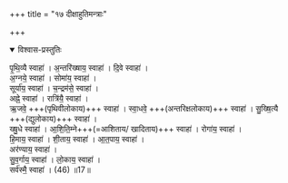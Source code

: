 +++
title = "१७ दीक्षाहुतिमन्त्राः"

+++

<details open><summary>विश्वास-प्रस्तुतिः</summary>

पृ॒थि॒व्यै स्वाहा॑ । अ॒न्तरि॑ख्षाय॒ स्वाहा॑ । दि॒वे स्वाहा॑ ।  
अ॒ग्नये॒ स्वाहा॑ । सोमा॑य॒ स्वाहा॑ ।  
सूर्या॑य॒ स्वाहा॑ । च॒न्द्रम॑से॒ स्वाहा॑ ।  
अह्ने॒ स्वाहा॑ । रात्रि॑यै॒ स्वाहा॑ ।  
ऋ॒जवे॒ +++(पृथिवीलोकाय)+++ स्वाहा॑ । स्वा॒धवे॒ +++(अन्तरिक्षलोकाय)+++ स्वाहा॑ । सु॒ख्षि॒त्यै +++(द्युलोकाय)+++ स्वाहा॑ ।  
ख्षु॒धे स्वाहा॑ । आ॒शि॒ति॒म्ने+++(=आशिताय/ खादिताय)+++ स्वाहा॑ । रोगा॑य॒ स्वाहा॑ ।  
हि॒माय॒ स्वाहा॑ । शी॒ताय॒ स्वाहा॑ । आ॒त॒पाय॒ स्वाहा॑ ।  
अर॑ण्याय॒ स्वाहा॑ ।  
सु॒व॒र्गाय॒ स्वाहा॑ । लो॒काय॒ स्वाहा॑ ।  
सर्व॑स्मै॒ स्वाहा॑ । (46) ॥17॥  
</details>



